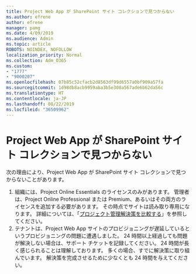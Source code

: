 ```yaml
---
title: Project Web App が SharePoint サイト コレクションで見つからない
ms.author: efrene
author: efrene
manager: pamg
ms.date: 4/09/2019
ms.audience: Admin
ms.topic: article
ROBOTS: NOINDEX, NOFOLLOW
localization_priority: Normal
ms.collection: Adm_O365
ms.custom:
- "1777"
- "9000207"
ms.openlocfilehash: 07b85c52cfacb2d8563df99d6557a0bf909a57fa
ms.sourcegitcommit: 1d98db8acb9959aba3b5e308a567ade6b62da56c
ms.translationtype: HT
ms.contentlocale: ja-JP
ms.lasthandoff: 08/22/2019
ms.locfileid: "36509962"
---
```

# <a name="project-web-app-is-missing-from-the-sharepoint-site-collection"></a>Project Web App が SharePoint サイト コレクションで見つからない

次の理由により、Project Web App が SharePoint サイト コレクションで見つからないことがあります。

1. 組織には、Project Online Essentials のライセンスのみがあります。 管理者は、Project Online Professional または Premium、あるいはその両方のライセンスを追加する必要があります。 その時点でサイトは読み取り専用になります。 詳細については、「[プロジェクト管理解決策を比較する](https://products.office.com/project/compare-microsoft-project-management-software?tab=1)」を参照してください。
2. テナントは、Project Web App サイトのプロビジョニングが遅延しているというプロビジョニングの問題に遭遇しました。 24 時間以上経過しても問題が解決しない場合は、サポート チケットを記録してください。 24 時間が長く感じられることは理解しております。 多くの場合、すでに解決策に取り組んでいます。 解決策を完成させるために少なくとも 24 時間を与えてください。
